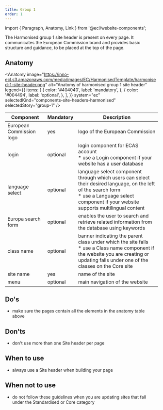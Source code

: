 ```yaml
---
title: Group 1
order: 1
---
```


import { Paragraph, Anatomy, Link } from '@ecl/website-components';

<Paragraph size="lead">
  The Harmonised group 1 site header is present on every page. It communicates
  the European Commission brand and provides basic structure and guidance, to be
  placed at the top of the page.
</Paragraph>

## Anatomy

<Anatomy
image="https://inno-ecl.s3.amazonaws.com/media/images/EC/HarmonisedTemplate/harmonised-1-site-header.png"
alt="Anatomy of harmonised group 1 site header"
legend={{
    items: [
      {
        color: '#404040',
        label: 'mandatory',
      },
      {
        color: '#004494',
        label: 'optional',
      },
    ],
  }}
system="ec"
selectedKind="components-site-headers-harmonised"
selectedStory="group-1"
/>

| Component                                                                               | Mandatory | Description                                                                                                                                                                                                                       |
| --------------------------------------------------------------------------------------- | --------- | --------------------------------------------------------------------------------------------------------------------------------------------------------------------------------------------------------------------------------- |
| European Commission logo                                                                | yes       | logo of the European Commission                                                                                                                                                                                                   |
| login                                                                                   | optional  | login component for ECAS account<br />\* use a Login component if your website has a user database                                                                                                                                |
| language select                                                                         | optional  | language select component through which users can select their desired language, on the left of the search form<br />\* use a Language select component if your website supports multilingual content                             |
| <Link to="/ec/components/forms/search-form/usage/" standalone>Europa search form</Link> | optional  | enables the user to search and retrieve related information from the database using keywords                                                                                                                                      |
| class name                                                                              | optional  | banner indicating the parent class under which the site falls<br />\* use a Class name component if the website you are creating or updating falls under one of the classes on the <Link to="/ec/core-template/">Core site</Link> |
| site name                                                                               | yes       | name of the site                                                                                                                                                                                                                  |
| <Link to="/ec/components/navigation/menu/usage/" standalone>menu</Link>                 | optional  | main navigation of the website                                                                                                                                                                                                    |

## Do's

- make sure the pages contain all the elements in the anatomy table above

## Don'ts

- don't use more than one Site header per page

## When to use

- always use a Site header when building your page

## When not to use

- do not follow these guidelines when you are updating sites that fall under the <Link to="/ec/standardised-template/">Standardised</Link> or <Link to="/ec/core-template/">Core</Link> category
